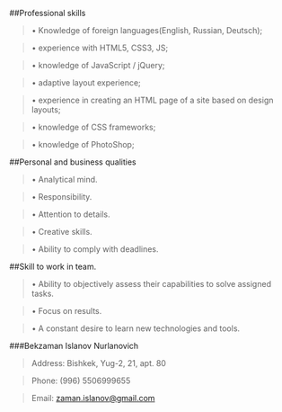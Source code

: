 ##Professional skills
> • Knowledge of foreign languages(English, Russian, Deutsch);

>• experience with HTML5, CSS3, JS;

>• knowledge of JavaScript / jQuery;

>• adaptive layout experience;

>• experience in creating an HTML page of a site based on design layouts;

>• knowledge of CSS frameworks;

>• knowledge of PhotoShop;

##Personal and business qualities
>• Analytical mind.

>• Responsibility.

>• Attention to details.

>• Creative skills.

>• Ability to comply with deadlines.

##Skill to work in team.

>• Ability to objectively assess their capabilities to solve assigned tasks.

>• Focus on results.

>• A constant desire to learn new technologies and tools.

###Bekzaman Islanov Nurlanovich
>Address: Bishkek, Yug-2, 21, apt. 80

>Phone: (996) 5506999655

>Email: zaman.islanov@gmail.com
